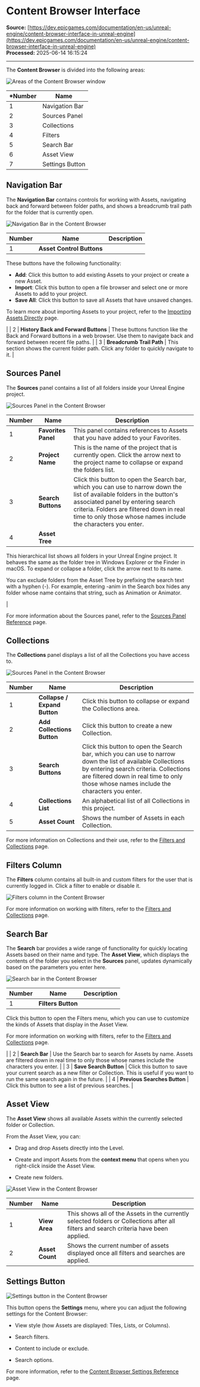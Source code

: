 # Content Browser Interface

**Source:** [https://dev.epicgames.com/documentation/en-us/unreal-engine/content-browser-interface-in-unreal-engine](https://dev.epicgames.com/documentation/en-us/unreal-engine/content-browser-interface-in-unreal-engine)  
**Processed:** 2025-06-14 16:15:24

---

The **Content Browser** is divided into the following areas:

![Areas of the Content Browser window](https://d1iv7db44yhgxn.cloudfront.net/documentation/images/70c4db53-ac9f-44f0-845e-33464b63940a/ue5_1-content-browser-areas.png)

| **\*Number** | **Name** |
| --- | --- |
| 1 | Navigation Bar |
| 2 | Sources Panel |
| 3 | Collections |
| 4 | Filters |
| 5 | Search Bar |
| 6 | Asset View |
| 7 | Settings Button |

## Navigation Bar

The **Navigation Bar** contains controls for working with Assets, navigating back and forward between folder paths, and shows a breadcrumb trail path for the folder that is currently open.

![Navigation Bar in the Content Browser](https://d1iv7db44yhgxn.cloudfront.net/documentation/images/49757298-d433-4ab5-8da0-0009bebbd89d/content-browser-navigation-bar.png)

| **Number** | **Name** | **Description** |
| --- | --- | --- |
| 1 | **Asset Control Buttons** | 
These buttons have the following functionality:

-   **Add**: Click this button to add existing Assets to your project or create a new Asset.
-   **Import**: Click this button to open a file browser and select one or more Assets to add to your project.
-   **Save All**: Click this button to save all Assets that have unsaved changes.

To learn more about importing Assets to your project, refer to the [Importing Assets Directly](/documentation/en-us/unreal-engine/importing-assets-directly-into-unreal-engine) page.



 |
| 2 | **History Back and Forward Buttons** | These buttons function like the Back and Forward buttons in a web browser. Use them to navigate back and forward between recent file paths. |
| 3 | **Breadcrumb Trail Path** | This section shows the current folder path. Click any folder to quickly navigate to it. |

## Sources Panel

The **Sources** panel contains a list of all folders inside your Unreal Engine project.

![Sources Panel in the Content Browser](https://d1iv7db44yhgxn.cloudfront.net/documentation/images/87464acb-948e-4385-a449-1ce11eb28778/content-browser-sources-panel.png)

| **Number** | **Name** | **Description** |
| --- | --- | --- |
| 1 | **Favorites Panel** | This panel contains references to Assets that you have added to your Favorites. |
| 2 | **Project Name** | This is the name of the project that is currently open. Click the arrow next to the project name to collapse or expand the folders list. |
| 3 | **Search Buttons** | Click this button to open the Search bar, which you can use to narrow down the list of available folders in the button's associated panel by entering search criteria. Folders are filtered down in real time to only those whose names include the characters you enter. |
| 4 | **Asset Tree** | 
This hierarchical list shows all folders in your Unreal Engine project. It behaves the same as the folder tree in Windows Explorer or the Finder in macOS. To expand or collapse a folder, click the arrow next to its name.

You can exclude folders from the Asset Tree by prefixing the search text with a hyphen (-). For example, entering -anim in the Search box hides any folder whose name contains that string, such as Animation or Animator.



 |

For more information about the Sources panel, refer to the [Sources Panel Reference](/documentation/en-us/unreal-engine/sources-panel-reference-in-unreal-engine) page.

## Collections

The **Collections** panel displays a list of all the Collections you have access to.

![Sources Panel in the Content Browser](https://d1iv7db44yhgxn.cloudfront.net/documentation/images/648224d1-bed5-4bef-a8cd-90e1fa883b08/content-browser-collections.png)

| **Number** | **Name** | **Description** |
| --- | --- | --- |
| 1 | **Collapse / Expand Button** | Click this button to collapse or expand the Collections area. |
| 2 | **Add Collections Button** | Click this button to create a new Collection. |
| 3 | **Search Buttons** | Click this button to open the Search bar, which you can use to narrow down the list of available Collections by entering search criteria. Collections are filtered down in real time to only those whose names include the characters you enter. |
| 4 | **Collections List** | An alphabetical list of all Collections in this project. |
| 5 | **Asset Count** | Shows the number of Assets in each Collection. |

For more information on Collections and their use, refer to the [Filters and Collections](/documentation/en-us/unreal-engine/filters-and-collections-in-unreal-engine) page.

## Filters Column

The **Filters** column contains all built-in and custom filters for the user that is currently logged in. Click a filter to enable or disable it.

![Filters column in the Content Browser](https://d1iv7db44yhgxn.cloudfront.net/documentation/images/1a713c1f-cf73-4f84-8f9e-bdf24eb37385/ue5_1-content-browser-filters.png)

For more information on working with filters, refer to the [Filters and Collections](/documentation/en-us/unreal-engine/filters-and-collections-in-unreal-engine) page.

## Search Bar

The **Search** bar provides a wide range of functionality for quickly locating Assets based on their name and type. The **Asset View**, which displays the contents of the folder you select in the **Sources** panel, updates dynamically based on the parameters you enter here.

![Search bar in the Content Browser](https://d1iv7db44yhgxn.cloudfront.net/documentation/images/711a878f-7ed4-4dda-9a26-a6139015ee82/ue5_1-search-and-filters.png)

| **Number** | **Name** | **Description** |
| --- | --- | --- |
| 1 | **Filters Button** | 
Click this button to open the Filters menu, which you can use to customize the kinds of Assets that display in the Asset View.

For more information on working with filters, refer to the [Filters and Collections](/documentation/en-us/unreal-engine/filters-and-collections-in-unreal-engine) page.



 |
| 2 | **Search Bar** | Use the Search bar to search for Assets by name. Assets are filtered down in real time to only those whose names include the characters you enter. |
| 3 | **Save Search Button** | Click this button to save your current search as a new filter or Collection. This is useful if you want to run the same search again in the future. |
| 4 | **Previous Searches Button** | Click this button to see a list of previous searches. |

## Asset View

The **Asset View** shows all available Assets within the currently selected folder or Collection.

From the Asset View, you can:

-   Drag and drop Assets directly into the Level.
    
-   Create and import Assets from the **context menu** that opens when you right-click inside the Asset View.
    
-   Create new folders.
    

![Asset View in the Content Browser](https://d1iv7db44yhgxn.cloudfront.net/documentation/images/97197110-e198-4742-995c-c07fb528ee01/content-browser-asset-viewer.png)

| **Number** | **Name** | **Description** |
| --- | --- | --- |
| 1 | **View Area** | This shows all of the Assets in the currently selected folders or Collections after all filters and search criteria have been applied. |
| 2 | **Asset Count** | Shows the current number of assets displayed once all filters and searches are applied. |

## Settings Button

![Settings button in the Content Browser](https://d1iv7db44yhgxn.cloudfront.net/documentation/images/4c237e77-87a4-4839-9e6e-0401cd300b38/content-browser-settings-button.png)

This button opens the **Settings** menu, where you can adjust the following settings for the Content Browser:

-   View style (how Assets are displayed: Tiles, Lists, or Columns).
    
-   Search filters.
    
-   Content to include or exclude.
    
-   Search options.
    

For more information, refer to the [Content Browser Settings Reference](/documentation/en-us/unreal-engine/content-browser-settings-in-unreal-engine) page.